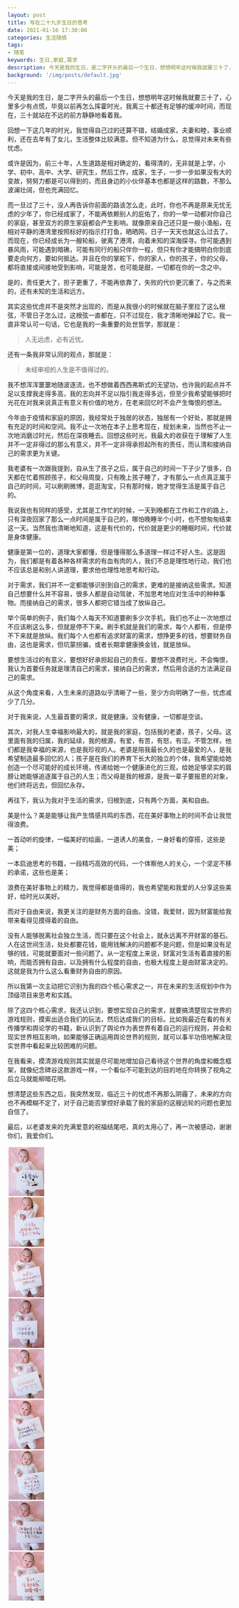 ```yaml
---
layout: post
title: 写在二十九岁生日的思考
date: 2021-01-16 17:30:00
categories: 生活随感
tags:
- 随笔
keywords: 生日,家庭,需求
description: 今天是我的生日，是二字开头的最后一个生日，想想明年这时候我就要三十了，心里多少有点慌。
background: '/img/posts/default.jpg'
---
```


今天是我的生日，是二字开头的最后一个生日，想想明年这时候我就要三十了，心里多少有点慌，毕竟以前再怎么挥霍时光，我离三十都还有足够的缓冲时间，而现在，三十就站在不远的前方静静地看着我。

回想一下这几年的时光，我觉得自己过的还算不错，结婚成家，夫妻和睦，事业顺利，还在去年有了女儿，生活整体比较满意。但不知道为什么，总觉得对未来有些忧虑。

或许是因为，前三十年，人生道路是相对确定的，看得清的，无非就是上学，小学、初中、高中、大学、研究生，然后工作，成家，生子，一步一步如果没有大的变故，努努力都是可以得到的，而且身边的小伙伴基本也都是这样的路数，不那么波澜壮阔，但也充满回忆。

而一旦过了三十，没人再告诉你前面的路该怎么走，此时，你也不再是原来无忧无虑的少年了，你已经成家了，不能再依赖别人的庇佑了，你的一举一动都对你自己的家庭，甚至双方的原生家庭都会产生影响。就像原来自己还只是一艘小渔船，在相对平静的港湾里按照标好的指示打打鱼，晒晒网，日子一天天也就这么过去了。而现在，你已经成长为一艘轮船，驶离了港湾，向着未知的深海探寻。你可能遇到暴风雨，可能遇到暗礁，可能有同行的船只伴你一程，但只有你才能搞明白你到底要走向何方，要如何抵达。并且在你的掌舵下，你的家人，你的孩子，你的父母，都将直接或间接地受到影响，可能是苦，也可能是甜，一切都在你的一念之中。

是的，责任更大了，担子更重了，不能再依靠了，失败的代价更沉重了，与之而来的，还有未知的生活和远方。

其实这些忧虑并不是突然才出现的，而是从我很小的时候就在脑子里拉了这么根弦，不管日子怎么过，这根弦一直都在，只不过现在，我才清晰地弹起了它。我一直非常认可一句话，它也是我的一条重要的处世哲学，那就是：

> 人无远虑，必有近忧。

还有一条我非常认同的观点，那就是：

> 未经审视的人生是不值得过的。

我不想浑浑噩噩地随波逐流，也不想做着西西弗斯式的无望功，也许我的起点并不足以支撑我走得多高，我的志向并不足以指引我走得多远，但至少我希望能够把时光花在对我来说真正有意义有价值的地方，在老来回忆时不会产生悔恨的想法。

今年由于疫情和家庭的原因，我经常处于独居的状态，独居有一个好处，那就是拥有充足的时间和空间。我不止一次地在本子上思考现在，规划未来，当然也不止一次地消磨过时光，然后在深夜睡去。回想这些时光，我最大的收获在于理解了人生并不一定非得过的那么有意义，并不一定非得承担起所有的责任，而认清和接纳自己的需求更为关键。

我老婆有一次跟我提到，自从生了孩子之后，属于自己的时间一下子少了很多，白天都在忙着照顾孩子，和父母周旋，只有晚上孩子睡了，才有那么一点点真正属于自己的时间，可以刷刷微博，逛逛淘宝，只有那时候，她才觉得生活是属于自己的。

我说我也有同样的感受，尤其是工作忙的时候，一天到晚都在工作和工作的路上，只有深夜回家了那么一点时间是属于自己的，哪怕晚睡半个小时，也不想匆匆结束这一天。当然我也清晰地知道，这是有代价的，代价就是更少的睡眠时间，代价就是身体健康。

健康是第一位的，道理大家都懂，但是懂得那么多道理一样过不好人生。这是因为，我们都是有着各种各样需求的有血有肉的人，我们不总是理性地行动，我们也不应该总是和别人讲道理，要求他也理性地思考和行动。

对于需求，我们并不一定都能够识别到自己的需求，更难的是接纳这些需求。知道自己想要什么并不容易，很多人都是自动驾驶，不加思考地应对生活中的种种事物。而接纳自己的需求，很多人都把它错当成了放纵自己。

举个简单的例子，我们每个人每天不知道要刷多少次手机，我们也不止一次地想过不应该刷这么多，但就是停不下来。刷手机就是我们的需求，每个人都有，但是停不下来就是放纵。我们每个人也都有追求财富的需求，想挣更多的钱，想要财务自由，这也是需求，但坑蒙拐骗，或者长期拿健康换金钱，就是放纵。

要想生活过的有意义，要想好好承担起自己的责任，要想不浪费时光，不会悔恨，我认为首要任务就是理清自己的需求，接纳自己的需求，然后用合适的方法满足自己的需求。

从这个角度来看，人生未来的道路似乎清晰了一些，至少方向明确了一些，忧虑减少了几分。

对于我来说，人生最首要的需求，就是健康。没有健康，一切都是空谈。

其次，对我人生幸福影响最大的，就是我的家庭，包括我的老婆，孩子，父母。这里面有我的归属，我的延续，我的根源，有爱，有苦，有怒，有涩。不管怎样，他们都是我幸福的来源，也是我珍视的人。老婆是陪我最长久的也是最爱的人，是我希望制造最多回忆的人；孩子是在我们的养育下长大的独立的个体，我希望能给她创造一个尽可能好的成长环境，传递给她一个健康进化的三观，给她足够坚实的肩膀让她能够追逐属于自己的人生；而父母是我的根源，是我一辈子要报恩的对象，他们终将远去，但回忆永存。

再往下，我认为我对于生活的需求，归根到底，只有两个方面，美和自由。

美是什么？美是能够让我产生情感共鸣的东西，花在美好事物上的时间不会让我觉得浪费。

一首动听的旋律，一幅美好的绘画，一道诱人的美食，一身好看的穿搭，这些是美；

一本启迪思考的书籍，一段精巧高效的代码，一个体察他人的关心，一个坚定不移的承诺，这些也是美；

浪费在美好事物上的精力，我觉得都是值得的，我也希望能和我爱的人分享这些美好，给时光以美好。

而对于自由来说，我更关注的是财务方面的自由。没错，我爱财，因为财富能给我带来看得见摸得着的自由。

没有人能够脱离社会独立生活，而只要在这个社会上，就永远离不开财富的基石。人在这世间生活，处处都要花钱，能用钱解决的问题都不是问题，但是如果没有足够的钱，可能就要面对一些问题了。从一定程度上来说，财富对生活有着直接的影响，而能否拥有自由，以及拥有什么程度的自由，也极大程度上是由财富决定的。这就是我为什么这么看重财务自由的原因。

所以我第一次主动把它识别为我的四个核心需求之一，并在未来的生活规划中作为顶级项目来思考和实践。

除了这四个核心需求，我还认识到，要想实现自己的需求，就要搞清楚现实世界的游戏规则，摸索出适合我们的玩法，然后达成我们的目标。比如我最近在看的有关传播学和舆论学的书籍，新认识到了舆论作为表世界有着自己的运行规则，并会和现实世界相互影响，如果能够正确运用舆论世界的规则，就可以事半功倍地解决现实世界中看起来比较困难的问题。

在我看来，摸清游戏规则其实就是尽可能地增加自己看待这个世界的角度和概念框架，就像纪念碑谷这款游戏一样，一个看似不可能到达的目的地在你转换了视角之后立马就能柳暗花明。

想清楚这些东西之后，我突然发现，临近三十的忧虑不再那么阴霾了，未来的方向也不再模糊不定了，对于自己能否掌控好承载了我的家庭的这艘远轮的问题也更加自信了。

最后，以老婆发来的充满爱意的祝福结尾吧，真的太用心了，再一次被感动，谢谢你们，我爱你们。

![阿不不](/img/posts/2021-01-16-post-img.jpg)
